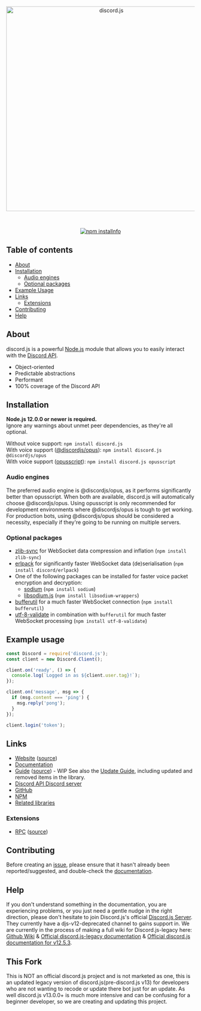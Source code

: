 <div align="center">
  <br />
  <p>
    <a href="https://discord.js.org"><img src="https://discord.js.org/static/logo.svg" width="546" alt="discord.js" /></a>
  </p>
  <br />
  <!--<p>
    <a href="https://www.npmjs.com/package/discord.js/v/12.5.3"><img src="https://cdn.gamercraftstudios.net/uploads/24125/262265/44.svg" alt="NPM version" /></a>
    <a href="https://www.npmjs.com/package/discord.js/v/12.5.3"><img src="https://img.shields.io/npm/dt/discord.js.svg?maxAge=3600" alt="NPM downloads" /></a>
  </p>-->
  <p>
    <a href="https://www.npmjs.com/package/discord.js/v/12.5.3"><img src="https://nodei.co/npm/discord.js.png?downloads=true&stars=true" alt="npm installnfo" /></a>
  </p>
</div>

## Table of contents

- [About](#about)
- [Installation](#installation)
  - [Audio engines](#audio-engines)
  - [Optional packages](#optional-packages)
- [Example Usage](#example-usage)
- [Links](#links)
  - [Extensions](#extensions)
- [Contributing](#contributing)
- [Help](#help)

## About

discord.js is a powerful [Node.js](https://nodejs.org) module that allows you to easily interact with the
[Discord API](https://discord.com/developers/docs/intro).

- Object-oriented
- Predictable abstractions
- Performant
- 100% coverage of the Discord API

## Installation

**Node.js 12.0.0 or newer is required.**  
Ignore any warnings about unmet peer dependencies, as they're all optional.

Without voice support: `npm install discord.js`  
With voice support ([@discordjs/opus](https://www.npmjs.com/package/@discordjs/opus)): `npm install discord.js @discordjs/opus`  
With voice support ([opusscript](https://www.npmjs.com/package/opusscript)): `npm install discord.js opusscript`

### Audio engines

The preferred audio engine is @discordjs/opus, as it performs significantly better than opusscript. When both are available, discord.js will automatically choose @discordjs/opus.
Using opusscript is only recommended for development environments where @discordjs/opus is tough to get working.
For production bots, using @discordjs/opus should be considered a necessity, especially if they're going to be running on multiple servers.

### Optional packages

- [zlib-sync](https://www.npmjs.com/package/zlib-sync) for WebSocket data compression and inflation (`npm install zlib-sync`)
- [erlpack](https://github.com/discord/erlpack) for significantly faster WebSocket data (de)serialisation (`npm install discord/erlpack`)
- One of the following packages can be installed for faster voice packet encryption and decryption:
  - [sodium](https://www.npmjs.com/package/sodium) (`npm install sodium`)
  - [libsodium.js](https://www.npmjs.com/package/libsodium-wrappers) (`npm install libsodium-wrappers`)
- [bufferutil](https://www.npmjs.com/package/bufferutil) for a much faster WebSocket connection (`npm install bufferutil`)
- [utf-8-validate](https://www.npmjs.com/package/utf-8-validate) in combination with `bufferutil` for much faster WebSocket processing (`npm install utf-8-validate`)

## Example usage

```js
const Discord = require('discord.js');
const client = new Discord.Client();

client.on('ready', () => {
  console.log(`Logged in as ${client.user.tag}!`);
});

client.on('message', msg => {
  if (msg.content === 'ping') {
    msg.reply('pong');
  }
});

client.login('token');
```

## Links

- [Website](https://discord.js.org/) ([source](https://github.com/BurnhamR/discord.js-legacy))
- [Documentation](https://discord.js.org/#/docs/main/12.5.3/general/welcome)
- [Guide](https://skyy.cc/discord.js-legacy.html) ([source](https://github.com/BurnhamR/discord.js-legacy-guide)) - WIP
  See also the [Update Guide](https://discordjs.guide/additional-info/changes-in-v12.html), including updated and removed items in the library.
- [Discord API Discord server](https://discord.gg/discord-api)
- [GitHub](https://github.com/BurnhamR/discord.js-legacy)
- [NPM](https://www.npmjs.com/package/discord.js/v/12.5.3)
- [Related libraries](https://discordapi.com/unofficial/libs.html)

### Extensions

- [RPC](https://www.npmjs.com/package/discord-rpc) ([source](https://github.com/discordjs/RPC))

## Contributing

Before creating an [issue](https://github.com/BurnhamR/discord.js-legacy/issues), please ensure that it hasn't already been reported/suggested, and double-check the
[documentation](https://skyy.cc/discord.js-legacy.html).  

## Help

If you don't understand something in the documentation, you are experiencing problems, or you just need a gentle
nudge in the right direction, please don't hesitate to join Discord.js's official [Discord.js Server](https://discord.gg/bRCvFy9).
They currently have a djs-v12-deprecated channel to gains support in.
We are currently in the process of making a full wiki for Discord.js-legacy here: [Github Wiki](https://github.com/BurnhamR/discord.js-legacy-guide) & [Official discord.js-legacy documentation](https://skyy.cc/discord.js-legacy.html) & [Official discord.js documentation for v12.5.3](https://discord.js.org/#/docs/main/12.5.3/general/welcome).

## This Fork

This is NOT an official discord.js project and is not marketed as one, this is an updated legacy version of discord.js(pre-discord.js v13) for developers who are not wanting to recode or update there bot just for an update. As well discord.js v13.0.0+ is much more intensive and can be confusing for a beginner developer, so we are creating and updating this project. 
